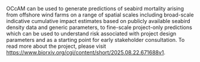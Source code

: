 OCcAM can be used to generate predictions of seabird mortality arising from offshore wind farms on a range of spatial scales including broad-scale indicative cumulative impact estimates based on publicly available seabird density data and generic parameters, to fine-scale project-only predictions which can be used to understand risk associated with project design parameters and as a starting point for early stakeholder consultation. To read more about the project, please visit https://www.biorxiv.org/cgi/content/short/2025.08.22.671688v1.
